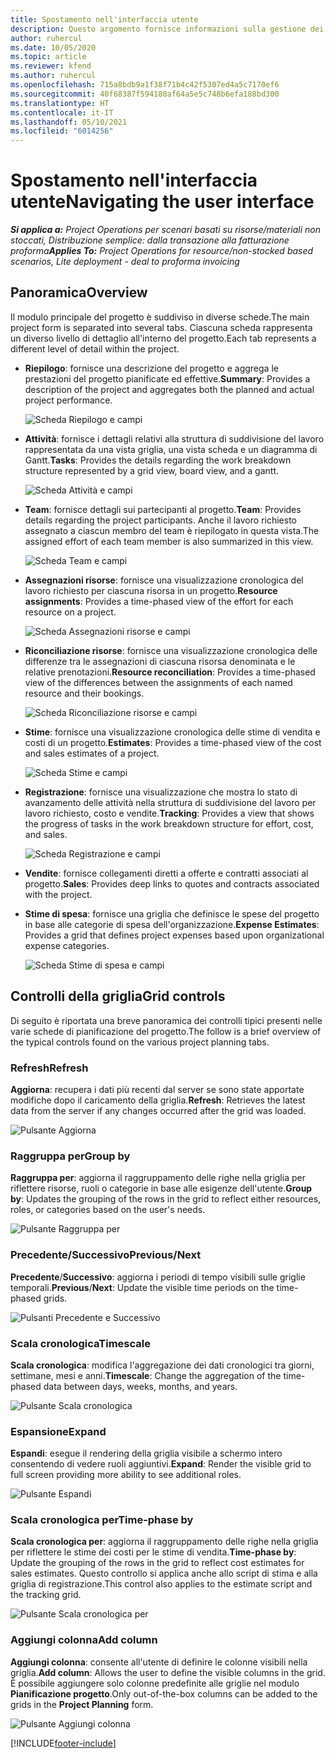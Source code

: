 ```yaml
---
title: Spostamento nell'interfaccia utente
description: Questo argomento fornisce informazioni sulla gestione dei progetti in Dynamics 365 Project Operations.
author: ruhercul
ms.date: 10/05/2020
ms.topic: article
ms.reviewer: kfend
ms.author: ruhercul
ms.openlocfilehash: 715a8bdb9a1f38f71b4c42f5307ed4a5c7170ef6
ms.sourcegitcommit: 40f68387f594180af64a5e5c748b6efa188bd300
ms.translationtype: HT
ms.contentlocale: it-IT
ms.lasthandoff: 05/10/2021
ms.locfileid: "6014256"
---
```

# <a name="navigating-the-user-interface"></a><span data-ttu-id="b0355-103">Spostamento nell'interfaccia utente</span><span class="sxs-lookup"><span data-stu-id="b0355-103">Navigating the user interface</span></span>

<span data-ttu-id="b0355-104">_**Si applica a:** Project Operations per scenari basati su risorse/materiali non stoccati, Distribuzione semplice: dalla transazione alla fatturazione proforma_</span><span class="sxs-lookup"><span data-stu-id="b0355-104">_**Applies To:** Project Operations for resource/non-stocked based scenarios, Lite deployment - deal to proforma invoicing_</span></span>

## <a name="overview"></a><span data-ttu-id="b0355-105">Panoramica</span><span class="sxs-lookup"><span data-stu-id="b0355-105">Overview</span></span>

<span data-ttu-id="b0355-106">Il modulo principale del progetto è suddiviso in diverse schede.</span><span class="sxs-lookup"><span data-stu-id="b0355-106">The main project form is separated into several tabs.</span></span> <span data-ttu-id="b0355-107">Ciascuna scheda rappresenta un diverso livello di dettaglio all'interno del progetto.</span><span class="sxs-lookup"><span data-stu-id="b0355-107">Each tab represents a different level of detail within the project.</span></span>

- <span data-ttu-id="b0355-108">**Riepilogo**: fornisce una descrizione del progetto e aggrega le prestazioni del progetto pianificate ed effettive.</span><span class="sxs-lookup"><span data-stu-id="b0355-108">**Summary**: Provides a description of the project and aggregates both the planned and actual project performance.</span></span>

    ![Scheda Riepilogo e campi](media/navigation7.png)

- <span data-ttu-id="b0355-110">**Attività**: fornisce i dettagli relativi alla struttura di suddivisione del lavoro rappresentata da una vista griglia, una vista scheda e un diagramma di Gantt.</span><span class="sxs-lookup"><span data-stu-id="b0355-110">**Tasks**: Provides the details regarding the work breakdown structure represented by a grid view, board view, and a gantt.</span></span>

    ![Scheda Attività e campi](media/navigation8.png)

- <span data-ttu-id="b0355-112">**Team**: fornisce dettagli sui partecipanti al progetto.</span><span class="sxs-lookup"><span data-stu-id="b0355-112">**Team**: Provides details regarding the project participants.</span></span> <span data-ttu-id="b0355-113">Anche il lavoro richiesto assegnato a ciascun membro del team è riepilogato in questa vista.</span><span class="sxs-lookup"><span data-stu-id="b0355-113">The assigned effort of each team member is also summarized in this view.</span></span>

    ![Scheda Team e campi](media/navigation9.png)

- <span data-ttu-id="b0355-115">**Assegnazioni risorse**: fornisce una visualizzazione cronologica del lavoro richiesto per ciascuna risorsa in un progetto.</span><span class="sxs-lookup"><span data-stu-id="b0355-115">**Resource assignments**: Provides a time-phased view of the effort for each resource on a project.</span></span>

    ![Scheda Assegnazioni risorse e campi](media/navigation10.png)

- <span data-ttu-id="b0355-117">**Riconciliazione risorse**: fornisce una visualizzazione cronologica delle differenze tra le assegnazioni di ciascuna risorsa denominata e le relative prenotazioni.</span><span class="sxs-lookup"><span data-stu-id="b0355-117">**Resource reconciliation**: Provides a time-phased view of the differences between the assignments of each named resource and their bookings.</span></span>

    ![Scheda Riconciliazione risorse e campi](media/navigation11.png)

- <span data-ttu-id="b0355-119">**Stime**: fornisce una visualizzazione cronologica delle stime di vendita e costi di un progetto.</span><span class="sxs-lookup"><span data-stu-id="b0355-119">**Estimates**: Provides a time-phased view of the cost and sales estimates of a project.</span></span>

    ![Scheda Stime e campi](media/navigation12.png)

- <span data-ttu-id="b0355-121">**Registrazione**: fornisce una visualizzazione che mostra lo stato di avanzamento delle attività nella struttura di suddivisione del lavoro per lavoro richiesto, costo e vendite.</span><span class="sxs-lookup"><span data-stu-id="b0355-121">**Tracking**: Provides a view that shows the progress of tasks in the work breakdown structure for effort, cost, and sales.</span></span>

    ![Scheda Registrazione e campi](media/navigation13.png)

- <span data-ttu-id="b0355-123">**Vendite**: fornisce collegamenti diretti a offerte e contratti associati al progetto.</span><span class="sxs-lookup"><span data-stu-id="b0355-123">**Sales**: Provides deep links to quotes and contracts associated with the project.</span></span>

- <span data-ttu-id="b0355-124">**Stime di spesa**: fornisce una griglia che definisce le spese del progetto in base alle categorie di spesa dell'organizzazione.</span><span class="sxs-lookup"><span data-stu-id="b0355-124">**Expense Estimates**: Provides a grid that defines project expenses based upon organizational expense categories.</span></span>

    ![Scheda Stime di spesa e campi](media/navigation14.png)

## <a name="grid-controls"></a><span data-ttu-id="b0355-126">Controlli della griglia</span><span class="sxs-lookup"><span data-stu-id="b0355-126">Grid controls</span></span>

<span data-ttu-id="b0355-127">Di seguito è riportata una breve panoramica dei controlli tipici presenti nelle varie schede di pianificazione del progetto.</span><span class="sxs-lookup"><span data-stu-id="b0355-127">The follow is a brief overview of the typical controls found on the various project planning tabs.</span></span>

### <a name="refresh"></a><span data-ttu-id="b0355-128">Refresh</span><span class="sxs-lookup"><span data-stu-id="b0355-128">Refresh</span></span>

<span data-ttu-id="b0355-129">**Aggiorna**: recupera i dati più recenti dal server se sono state apportate modifiche dopo il caricamento della griglia.</span><span class="sxs-lookup"><span data-stu-id="b0355-129">**Refresh**: Retrieves the latest data from the server if any changes occurred after the grid was loaded.</span></span>

![Pulsante Aggiorna](media/navigation7.png)

### <a name="group-by"></a><span data-ttu-id="b0355-131">Raggruppa per</span><span class="sxs-lookup"><span data-stu-id="b0355-131">Group by</span></span>

<span data-ttu-id="b0355-132">**Raggruppa per**: aggiorna il raggruppamento delle righe nella griglia per riflettere risorse, ruoli o categorie in base alle esigenze dell'utente.</span><span class="sxs-lookup"><span data-stu-id="b0355-132">**Group by**: Updates the grouping of the rows in the grid to reflect either resources, roles, or categories based on the user's needs.</span></span>

![Pulsante Raggruppa per](media/navigation6.png)

### <a name="previousnext"></a><span data-ttu-id="b0355-134">Precedente/Successivo</span><span class="sxs-lookup"><span data-stu-id="b0355-134">Previous/Next</span></span>

<span data-ttu-id="b0355-135">**Precedente**/**Successivo**: aggiorna i periodi di tempo visibili sulle griglie temporali.</span><span class="sxs-lookup"><span data-stu-id="b0355-135">**Previous**/**Next**: Update the visible time periods on the time-phased grids.</span></span>

![Pulsanti Precedente e Successivo](media/navigation2.png)

### <a name="timescale"></a><span data-ttu-id="b0355-137">Scala cronologica</span><span class="sxs-lookup"><span data-stu-id="b0355-137">Timescale</span></span>

<span data-ttu-id="b0355-138">**Scala cronologica**: modifica l'aggregazione dei dati cronologici tra giorni, settimane, mesi e anni.</span><span class="sxs-lookup"><span data-stu-id="b0355-138">**Timescale**: Change the aggregation of the time-phased data between days, weeks, months, and years.</span></span>

![Pulsante Scala cronologica](media/navigation3.png)

### <a name="expand"></a><span data-ttu-id="b0355-140">Espansione</span><span class="sxs-lookup"><span data-stu-id="b0355-140">Expand</span></span>

<span data-ttu-id="b0355-141">**Espandi**: esegue il rendering della griglia visibile a schermo intero consentendo di vedere ruoli aggiuntivi.</span><span class="sxs-lookup"><span data-stu-id="b0355-141">**Expand**: Render the visible grid to full screen providing more ability to see additional roles.</span></span>

![Pulsante Espandi](media/navigation4.png)

### <a name="time-phase-by"></a><span data-ttu-id="b0355-143">Scala cronologica per</span><span class="sxs-lookup"><span data-stu-id="b0355-143">Time-phase by</span></span>

<span data-ttu-id="b0355-144">**Scala cronologica per**: aggiorna il raggruppamento delle righe nella griglia per riflettere le stime dei costi per le stime di vendita.</span><span class="sxs-lookup"><span data-stu-id="b0355-144">**Time-phase by**: Update the grouping of the rows in the grid to reflect cost estimates for sales estimates.</span></span> <span data-ttu-id="b0355-145">Questo controllo si applica anche allo script di stima e alla griglia di registrazione.</span><span class="sxs-lookup"><span data-stu-id="b0355-145">This control also applies to the estimate script and the tracking grid.</span></span>

![Pulsante Scala cronologica per](media/navigation0.png)

### <a name="add-column"></a><span data-ttu-id="b0355-147">Aggiungi colonna</span><span class="sxs-lookup"><span data-stu-id="b0355-147">Add column</span></span>

<span data-ttu-id="b0355-148">**Aggiungi colonna**: consente all'utente di definire le colonne visibili nella griglia.</span><span class="sxs-lookup"><span data-stu-id="b0355-148">**Add column**: Allows the user to define the visible columns in the grid.</span></span> <span data-ttu-id="b0355-149">È possibile aggiungere solo colonne predefinite alle griglie nel modulo **Pianificazione progetto**.</span><span class="sxs-lookup"><span data-stu-id="b0355-149">Only out-of-the-box columns can be added to the grids in the **Project Planning** form.</span></span>

![Pulsante Aggiungi colonna](media/navigation5.png)


[!INCLUDE[footer-include](../includes/footer-banner.md)]